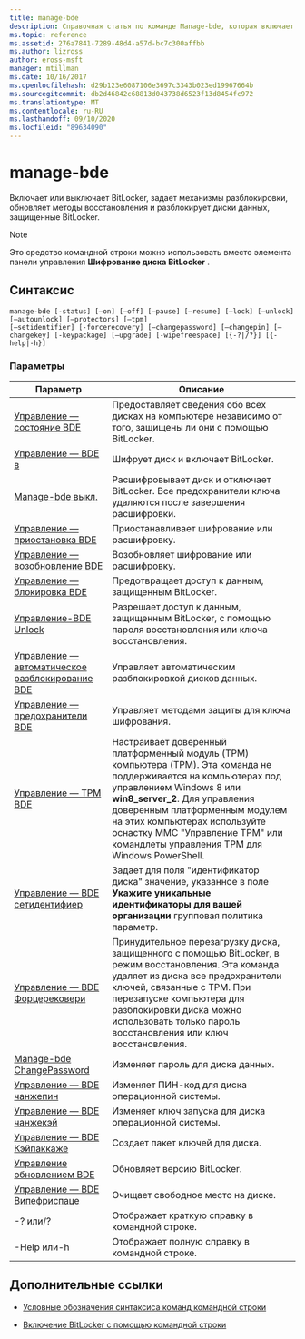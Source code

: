 ```yaml
---
title: manage-bde
description: Справочная статья по команде Manage-bde, которая включает или выключает BitLocker, задает механизмы снятия блокировки, обновляет методы восстановления и разблокирует диски данных, защищенные BitLocker.
ms.topic: reference
ms.assetid: 276a7841-7289-48d4-a57d-bc7c300affbb
ms.author: lizross
author: eross-msft
manager: mtillman
ms.date: 10/16/2017
ms.openlocfilehash: d29b123e6087106e3697c3343b023ed19967664b
ms.sourcegitcommit: db2d46842c68813d043738d6523f13d8454fc972
ms.translationtype: MT
ms.contentlocale: ru-RU
ms.lasthandoff: 09/10/2020
ms.locfileid: "89634090"
---
```

# <a name="manage-bde"></a>manage-bde

Включает или выключает BitLocker, задает механизмы разблокировки, обновляет методы восстановления и разблокирует диски данных, защищенные BitLocker.

> [!NOTE]
> Это средство командной строки можно использовать вместо элемента панели управления **Шифрование диска BitLocker** .

## <a name="syntax"></a>Синтаксис

```
manage-bde [-status] [–on] [–off] [–pause] [–resume] [–lock] [–unlock] [–autounlock] [–protectors] [–tpm]
[–setidentifier] [-forcerecovery] [–changepassword] [–changepin] [–changekey] [-keypackage] [–upgrade] [-wipefreespace] [{-?|/?}] [{-help|-h}]
```

### <a name="parameters"></a>Параметры

| Параметр | Описание |
| --------- |------------ |
| [Управление — состояние BDE](manage-bde-status.md) | Предоставляет сведения обо всех дисках на компьютере независимо от того, защищены ли они с помощью BitLocker. |
| [Управление — BDE в](manage-bde-on.md) | Шифрует диск и включает BitLocker. |
| [Manage-bde выкл.](manage-bde-off.md) | Расшифровывает диск и отключает BitLocker. Все предохранители ключа удаляются после завершения расшифровки. |
| [Управление — приостановка BDE](manage-bde-pause.md) | Приостанавливает шифрование или расшифровку. |
| [Управление — возобновление BDE](manage-bde-resume.md) | Возобновляет шифрование или расшифровку. |
| [Управление — блокировка BDE](manage-bde-lock.md) | Предотвращает доступ к данным, защищенным BitLocker. |
| [Управление-BDE Unlock](manage-bde-unlock.md) | Разрешает доступ к данным, защищенным BitLocker, с помощью пароля восстановления или ключа восстановления. |
| [Управление — автоматическое разблокирование BDE](manage-bde-autounlock.md) | Управляет автоматическим разблокировкой дисков данных. |
| [Управление — предохранители BDE](manage-bde-protectors.md) | Управляет методами защиты для ключа шифрования. |
| [Управление — TPM BDE](manage-bde-tpm.md) | Настраивает доверенный платформенный модуль (TPM) компьютера (TPM). Эта команда не поддерживается на компьютерах под управлением Windows 8 или **win8_server_2**. Для управления доверенным платформенным модулем на этих компьютерах используйте оснастку MMC "Управление TPM" или командлеты управления TPM для Windows PowerShell. |
| [Управление — BDE сетидентифиер](manage-bde-setidentifier.md)   | Задает для поля "идентификатор диска" значение, указанное в поле **Укажите уникальные идентификаторы для вашей организации** групповая политика параметр. |
| [Управление — BDE Форцерековери](manage-bde-forcerecovery.md) | Принудительное перезагрузку диска, защищенного с помощью BitLocker, в режим восстановления. Эта команда удаляет из диска все предохранители ключей, связанные с TPM. При перезапуске компьютера для разблокировки диска можно использовать только пароль восстановления или ключ восстановления. |
| [Manage-bde ChangePassword](manage-bde-changepassword.md) | Изменяет пароль для диска данных. |
| [Управление — BDE чанжепин](manage-bde-changepin.md) | Изменяет ПИН-код для диска операционной системы. |
| [Управление — BDE чанжекэй](manage-bde-changekey.md) | Изменяет ключ запуска для диска операционной системы. |
| [Управление — BDE Кэйпаккаже](manage-bde-keypackage.md) | Создает пакет ключей для диска. |
| [Управление обновлением BDE](manage-bde-upgrade.md) | Обновляет версию BitLocker. |
| [Управление — BDE Випефриспаце](manage-bde-wipefreespace.md) | Очищает свободное место на диске. |
| -? или/? | Отображает краткую справку в командной строке. |
| -Help или-h | Отображает полную справку в командной строке. |

## <a name="additional-references"></a>Дополнительные ссылки

- [Условные обозначения синтаксиса команд командной строки](command-line-syntax-key.md)

- [Включение BitLocker с помощью командной строки](/previous-versions/windows/it-pro/windows-7/dd894351(v=ws.10))
